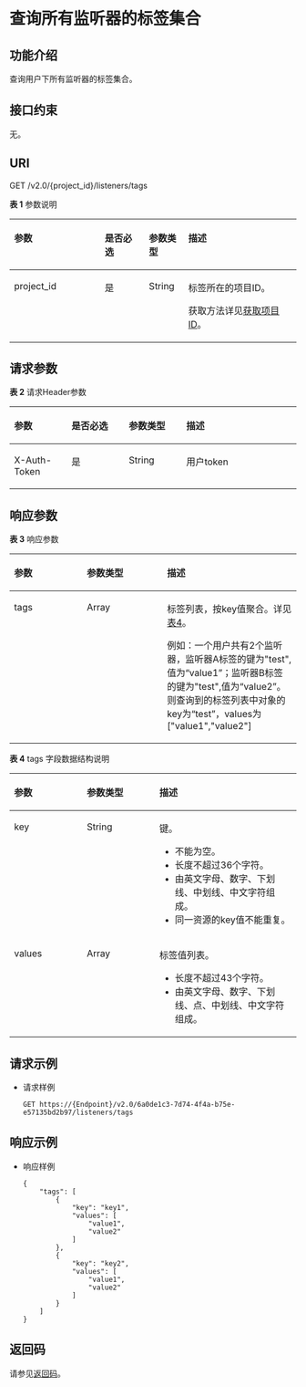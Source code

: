 # 查询所有监听器的标签集合<a name="elb_zq_bq_0010"></a>

## 功能介绍<a name="section4125165416533"></a>

查询用户下所有监听器的标签集合。

## 接口约束<a name="section7136125419536"></a>

无。

## URI<a name="section11126135485310"></a>

GET /v2.0/\{project\_id\}/listeners/tags

**表 1**  参数说明

<a name="table33323423"></a>
<table><thead align="left"><tr id="row8420641"><th class="cellrowborder" valign="top" width="31.580000000000002%" id="mcps1.2.5.1.1"><p id="p10983320"><a name="p10983320"></a><a name="p10983320"></a>参数</p>
</th>
<th class="cellrowborder" valign="top" width="15.42%" id="mcps1.2.5.1.2"><p id="p17233719"><a name="p17233719"></a><a name="p17233719"></a>是否必选</p>
</th>
<th class="cellrowborder" valign="top" width="13.719999999999999%" id="mcps1.2.5.1.3"><p id="p4164548117122"><a name="p4164548117122"></a><a name="p4164548117122"></a>参数类型</p>
</th>
<th class="cellrowborder" valign="top" width="39.28%" id="mcps1.2.5.1.4"><p id="p53754023"><a name="p53754023"></a><a name="p53754023"></a>描述</p>
</th>
</tr>
</thead>
<tbody><tr id="row53906008171138"><td class="cellrowborder" valign="top" width="31.580000000000002%" headers="mcps1.2.5.1.1 "><p id="p16126074171144"><a name="p16126074171144"></a><a name="p16126074171144"></a>project_id</p>
</td>
<td class="cellrowborder" valign="top" width="15.42%" headers="mcps1.2.5.1.2 "><p id="p31143627171144"><a name="p31143627171144"></a><a name="p31143627171144"></a>是</p>
</td>
<td class="cellrowborder" valign="top" width="13.719999999999999%" headers="mcps1.2.5.1.3 "><p id="p39605860171144"><a name="p39605860171144"></a><a name="p39605860171144"></a>String</p>
</td>
<td class="cellrowborder" valign="top" width="39.28%" headers="mcps1.2.5.1.4 "><p id="p11184131"><a name="p11184131"></a><a name="p11184131"></a>标签所在的项目ID。</p>
<p id="p8222164914610"><a name="p8222164914610"></a><a name="p8222164914610"></a>获取方法详见<a href="获取项目ID.md">获取项目ID</a>。</p>
</td>
</tr>
</tbody>
</table>

## 请求参数<a name="section1213745445317"></a>

**表 2**  请求Header参数

<a name="HeaderParameter"></a>
<table><thead align="left"><tr id="row5981246147"><th class="cellrowborder" valign="top" width="20%" id="mcps1.2.5.1.1"><p id="p20981746448"><a name="p20981746448"></a><a name="p20981746448"></a>参数</p>
</th>
<th class="cellrowborder" valign="top" width="20%" id="mcps1.2.5.1.2"><p id="p198184620414"><a name="p198184620414"></a><a name="p198184620414"></a>是否必选</p>
</th>
<th class="cellrowborder" valign="top" width="20%" id="mcps1.2.5.1.3"><p id="p19913461247"><a name="p19913461247"></a><a name="p19913461247"></a>参数类型</p>
</th>
<th class="cellrowborder" valign="top" width="40%" id="mcps1.2.5.1.4"><p id="p14993464416"><a name="p14993464416"></a><a name="p14993464416"></a>描述</p>
</th>
</tr>
</thead>
<tbody><tr id="row189844610419"><td class="cellrowborder" valign="top" width="20%" headers="mcps1.2.5.1.1 "><p id="p299204618411"><a name="p299204618411"></a><a name="p299204618411"></a>X-Auth-Token</p>
</td>
<td class="cellrowborder" valign="top" width="20%" headers="mcps1.2.5.1.2 "><p id="p14991466419"><a name="p14991466419"></a><a name="p14991466419"></a>是</p>
</td>
<td class="cellrowborder" valign="top" width="20%" headers="mcps1.2.5.1.3 "><p id="p12992466418"><a name="p12992466418"></a><a name="p12992466418"></a>String</p>
</td>
<td class="cellrowborder" valign="top" width="40%" headers="mcps1.2.5.1.4 "><p id="p2991461149"><a name="p2991461149"></a><a name="p2991461149"></a>用户token</p>
</td>
</tr>
</tbody>
</table>

## 响应参数<a name="section121381454165317"></a>

**表 3**  响应参数

<a name="table5145175465317"></a>
<table><thead align="left"><tr id="row730511549531"><th class="cellrowborder" valign="top" width="25.34%" id="mcps1.2.4.1.1"><p id="p030515417533"><a name="p030515417533"></a><a name="p030515417533"></a>参数</p>
</th>
<th class="cellrowborder" valign="top" width="28.000000000000004%" id="mcps1.2.4.1.2"><p id="p13059547535"><a name="p13059547535"></a><a name="p13059547535"></a>参数类型</p>
</th>
<th class="cellrowborder" valign="top" width="46.660000000000004%" id="mcps1.2.4.1.3"><p id="p163051554115318"><a name="p163051554115318"></a><a name="p163051554115318"></a>描述</p>
</th>
</tr>
</thead>
<tbody><tr id="row63051545535"><td class="cellrowborder" valign="top" width="25.34%" headers="mcps1.2.4.1.1 "><p id="p153051454155319"><a name="p153051454155319"></a><a name="p153051454155319"></a>tags</p>
</td>
<td class="cellrowborder" valign="top" width="28.000000000000004%" headers="mcps1.2.4.1.2 "><p id="p2030519544531"><a name="p2030519544531"></a><a name="p2030519544531"></a>Array</p>
</td>
<td class="cellrowborder" valign="top" width="46.660000000000004%" headers="mcps1.2.4.1.3 "><p id="p830565495316"><a name="p830565495316"></a><a name="p830565495316"></a>标签列表，按key值聚合。详见<a href="#table13591257182417">表4</a>。</p>
<p id="p16525344121615"><a name="p16525344121615"></a><a name="p16525344121615"></a>例如：一个用户共有2个监听器，监听器A标签的键为"test",值为“value1”；监听器B标签的键为"test",值为“value2”。则查询到的标签列表中对象的key为“test”，values为["value1","value2"]</p>
</td>
</tr>
</tbody>
</table>

**表 4**  tags 字段数据结构说明

<a name="table13591257182417"></a>
<table><thead align="left"><tr id="row935985722417"><th class="cellrowborder" valign="top" width="25.332533253325334%" id="mcps1.2.4.1.1"><p id="p63593579244"><a name="p63593579244"></a><a name="p63593579244"></a>参数</p>
</th>
<th class="cellrowborder" valign="top" width="25.332533253325334%" id="mcps1.2.4.1.2"><p id="p8359195752416"><a name="p8359195752416"></a><a name="p8359195752416"></a>参数类型</p>
</th>
<th class="cellrowborder" valign="top" width="49.33493349334934%" id="mcps1.2.4.1.3"><p id="p935925742420"><a name="p935925742420"></a><a name="p935925742420"></a>描述</p>
</th>
</tr>
</thead>
<tbody><tr id="row53591357152410"><td class="cellrowborder" valign="top" width="25.332533253325334%" headers="mcps1.2.4.1.1 "><p id="p14359557192417"><a name="p14359557192417"></a><a name="p14359557192417"></a>key</p>
</td>
<td class="cellrowborder" valign="top" width="25.332533253325334%" headers="mcps1.2.4.1.2 "><p id="p16359757162414"><a name="p16359757162414"></a><a name="p16359757162414"></a>String</p>
</td>
<td class="cellrowborder" valign="top" width="49.33493349334934%" headers="mcps1.2.4.1.3 "><p id="p78621423151913"><a name="p78621423151913"></a><a name="p78621423151913"></a>键。</p>
<a name="ul5708182422218"></a><a name="ul5708182422218"></a><ul id="ul5708182422218"><li>不能为空。</li><li>长度不超过36个字符。</li><li>由英文字母、数字、下划线、中划线、中文字符组成。</li><li>同一资源的key值不能重复。</li></ul>
</td>
</tr>
<tr id="row1835925712243"><td class="cellrowborder" valign="top" width="25.332533253325334%" headers="mcps1.2.4.1.1 "><p id="p1635995717247"><a name="p1635995717247"></a><a name="p1635995717247"></a>values</p>
</td>
<td class="cellrowborder" valign="top" width="25.332533253325334%" headers="mcps1.2.4.1.2 "><p id="zh-cn_topic_0101983303_p4459890810595"><a name="zh-cn_topic_0101983303_p4459890810595"></a><a name="zh-cn_topic_0101983303_p4459890810595"></a>Array</p>
</td>
<td class="cellrowborder" valign="top" width="49.33493349334934%" headers="mcps1.2.4.1.3 "><p id="p5513221171914"><a name="p5513221171914"></a><a name="p5513221171914"></a>标签值列表。</p>
<a name="ul17709124142210"></a><a name="ul17709124142210"></a><ul id="ul17709124142210"><li>长度不超过43个字符。</li><li>由英文字母、数字、下划线、点、中划线、中文字符组成。</li></ul>
</td>
</tr>
</tbody>
</table>

## 请求示例<a name="section1020207183011"></a>

-   请求样例

    ```
    GET https://{Endpoint}/v2.0/6a0de1c3-7d74-4f4a-b75e-e57135bd2b97/listeners/tags
    ```


## 响应示例<a name="section586453714525"></a>

-   响应样例

    ```
    {
        "tags": [
            {
                "key": "key1", 
                "values": [
                    "value1", 
                    "value2"
                ]
            }, 
            {
                "key": "key2", 
                "values": [
                    "value1", 
                    "value2"
                ]
            }
        ]
    }
    ```


## 返回码<a name="zh-cn_topic_0094115927_section1030264817164"></a>

请参见[返回码](返回码.md)。

